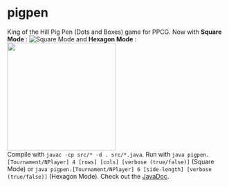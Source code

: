 # pigpen
King of the Hill Pig Pen (Dots and Boxes) game for PPCG. 
Now with **Square Mode** : ![Square Mode](http://mathworld.wolfram.com/images/eps-gif/SquareGrid_800.gif)
and **Hexagon Mode** : <img src="https://goo.gl/CFBGTS" width=250 height=250/>
<br/>Compile with `javac -cp src/* -d . src/*.java`. Run with `java pigpen.[Tournament/NPlayer] 4 [rows] [cols] [verbose (true/false)]` (Square Mode) or `java pigpen.[Tournament/NPlayer] 6 [side-length] [verbose (true/false)]` (Hexagon Mode).
Check out the [JavaDoc](https://geokavel.github.io/pigpen).

